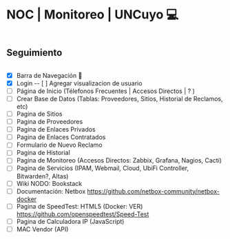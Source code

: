 # NOC | Monitoreo | UNCuyo :computer:
```

```
## Seguimiento
```

```
- [x] Barra de Navegación :bookmark_tabs:
- [x] Login
-- [ ] Agregar visualizacion de usuario
- [ ] Página de Inicio (Télefonos Frecuentes | Accesos Directos | ? )
- [ ] Crear Base de Datos (Tablas: Proveedores, Sitios, Historial de Reclamos, etc)
- [ ] Pagina de Sitios
- [ ] Pagina de Proveedores
- [ ] Pagina de Enlaces Privados
- [ ] Pagina de Enlaces Contratados
- [ ] Formulario de Nuevo Reclamo
- [ ] Pagina de Historial
- [ ] Pagina de Monitoreo (Accesos Directos: Zabbix, Grafana, Nagios, Cacti)
- [ ] Pagina de Servicios (IPAM, Webmail, Cloud, UbiFi Controller, Bitwarden?, Altas)
- [ ] Wiki NODO: Bookstack
- [ ] Documentación: Netbox https://github.com/netbox-community/netbox-docker
- [ ] Pagina de SpeedTest: HTML5 (Docker: VER) https://github.com/openspeedtest/Speed-Test
- [ ] Pagina de Calculadora IP (JavaScript)
- [ ] MAC Vendor (API)
